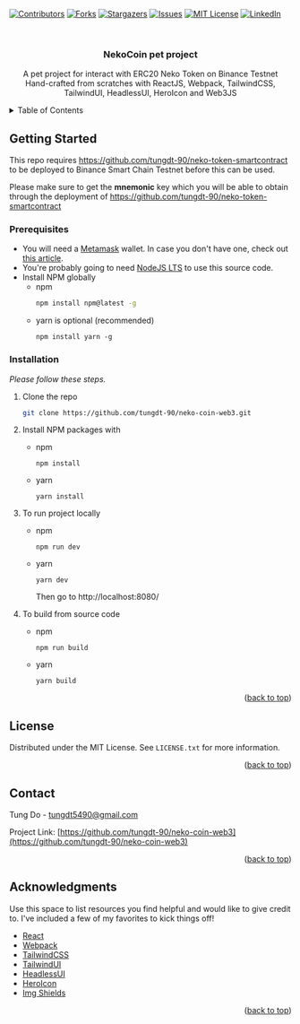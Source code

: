<div id="top"></div>
<!--
*** Thanks for checking out the Best-README-Template. If you have a suggestion
*** that would make this better, please fork the repo and create a pull request
*** or simply open an issue with the tag "enhancement".
*** Don't forget to give the project a star!
*** Thanks again! Now go create something AMAZING! :D
-->



<!-- PROJECT SHIELDS -->
<!--
*** I'm using markdown "reference style" links for readability.
*** Reference links are enclosed in brackets [ ] instead of parentheses ( ).
*** See the bottom of this document for the declaration of the reference variables
*** for contributors-url, forks-url, etc. This is an optional, concise syntax you may use.
*** https://www.markdownguide.org/basic-syntax/#reference-style-links
-->
[![Contributors][contributors-shield]][contributors-url]
[![Forks][forks-shield]][forks-url]
[![Stargazers][stars-shield]][stars-url]
[![Issues][issues-shield]][issues-url]
[![MIT License][license-shield]][license-url]
[![LinkedIn][linkedin-shield]][linkedin-url]



<!-- PROJECT LOGO -->
<br />
<div align="center">

<h3 align="center">NekoCoin pet project</h3>

  <p align="center">
    A pet project for interact with ERC20 Neko Token on Binance Testnet
    <br />
    Hand-crafted from scratches with ReactJS, Webpack, TailwindCSS, TailwindUI, HeadlessUI, HeroIcon and Web3JS
  </p>
</div>



<!-- TABLE OF CONTENTS -->
<details>
  <summary>Table of Contents</summary>
  <ol>
    <li>
      <a href="#getting-started">Getting Started</a>
      <ul>
        <li><a href="#prerequisites">Prerequisites</a></li>
        <li><a href="#installation">Installation</a></li>
      </ul>
    </li>
    <li><a href="#license">License</a></li>
    <li><a href="#contact">Contact</a></li>
    <li><a href="#acknowledgments">Acknowledgments</a></li>
  </ol>
</details>

<!-- GETTING STARTED -->
## Getting Started

This repo requires https://github.com/tungdt-90/neko-token-smartcontract to be deployed to Binance Smart Chain Testnet before this can be used.

Please make sure to get the **mnemonic** key which you will be able to obtain through the deployment of https://github.com/tungdt-90/neko-token-smartcontract  

### Prerequisites
- You will need a [Metamask](https://metamask.io/) wallet. In case you don't have one, check out [this article](https://www.followchain.org/make-metamask-wallet/).
- You're probably going to need [NodeJS LTS](https://nodejs.org/en/download/) to use this source code.
- Install NPM globally
  * npm
    ```sh
    npm install npm@latest -g
    ```
  * yarn is optional (recommended)
    ```
    npm install yarn -g
    ```

### Installation

_Please follow these steps._

1. Clone the repo
   ```sh
   git clone https://github.com/tungdt-90/neko-coin-web3.git
   ```
2. Install NPM packages with
   * npm
     ```
     npm install
     ```
   * yarn
     ```
     yarn install
     ```
3. To run project locally
    * npm
      ```
      npm run dev
      ```
    * yarn
      ```
      yarn dev
      ```
      Then go to http://localhost:8080/

4. To build from source code
    * npm
      ```
      npm run build
      ```
    * yarn
      ```
      yarn build
      ```

<p align="right">(<a href="#top">back to top</a>)</p>

<!-- LICENSE -->
## License

Distributed under the MIT License. See `LICENSE.txt` for more information.

<p align="right">(<a href="#top">back to top</a>)</p>



<!-- CONTACT -->
## Contact

Tung Do - [tungdt5490@gmail.com](mailto:tungdt5490@gmail.com)

Project Link: [https://github.com/tungdt-90/neko-coin-web3](https://github.com/tungdt-90/neko-coin-web3)

<p align="right">(<a href="#top">back to top</a>)</p>

<!-- ACKNOWLEDGMENTS -->
## Acknowledgments

Use this space to list resources you find helpful and would like to give credit to. I've included a few of my favorites to kick things off!

* [React](https://reactjs.org/)
* [Webpack](https://webpack.js.org/)
* [TailwindCSS](https://tailwindcss.com/)
* [TailwindUI](https://tailwindui.com/#product-application-ui)
* [HeadlessUI](https://headlessui.dev/)
* [HeroIcon](https://heroicons.com/)
* [Img Shields](https://shields.io)

<p align="right">(<a href="#top">back to top</a>)</p>



<!-- MARKDOWN LINKS & IMAGES -->
<!-- https://www.markdownguide.org/basic-syntax/#reference-style-links -->
[contributors-shield]: https://img.shields.io/github/contributors/tungdt-90/neko-coin-web3.svg?style=for-the-badge
[contributors-url]: https://github.com/tungdt-90/neko-coin-web3/graphs/contributors
[forks-shield]: https://img.shields.io/github/forks/tungdt-90/neko-coin-web3.svg?style=for-the-badge
[forks-url]: https://github.com/tungdt-90/neko-coin-web3/network/members
[stars-shield]: https://img.shields.io/github/stars/tungdt-90/neko-coin-web3.svg?style=for-the-badge
[stars-url]: https://github.com/tungdt-90/neko-coin-web3/stargazers
[issues-shield]: https://img.shields.io/github/issues/tungdt-90/neko-coin-web3.svg?style=for-the-badge
[issues-url]: https://github.com/tungdt-90/neko-coin-web3/issues
[license-shield]: https://img.shields.io/github/license/tungdt-90/neko-coin-web3.svg?style=for-the-badge
[license-url]: https://github.com/tungdt-90/neko-coin-web3/blob/master/LICENSE.txt
[linkedin-shield]: https://img.shields.io/badge/-LinkedIn-black.svg?style=for-the-badge&logo=linkedin&colorB=555
[linkedin-url]: https://www.linkedin.com/in/tungdt90/
